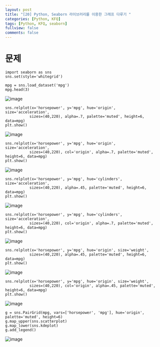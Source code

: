 ```yaml
---
layout: post
title: "[20] Python, Seaborn 라이브러리를 이용한 그래프 다루기 "
categories: [Python, KFQ]
tags: [Python, KFQ, seaborn]
fullview: false
comments: false
---
```


# 문제

```
import seaborn as sns
sns.set(style='whitegrid')

mpg = sns.load_dataset('mpg')
mpg.head(3)
```
![image](https://user-images.githubusercontent.com/84369912/126760147-f7e72759-c61c-47c9-acc4-c9985d375d86.png)

```
sns.relplot(x='horsepower', y='mpg', hue='origin', size='acceleration',
           sizes=(40,220), alpha=.7, palette='muted', height=6, data=mpg)
plt.show()
```
![image](https://user-images.githubusercontent.com/84369912/126760192-9ac90468-8ce2-4ba2-96d5-1839b43523c1.png)

```
sns.relplot(x='horsepower', y='mpg', hue='origin', size='acceleration',
           sizes=(40,220), col='origin', alpha=.7, palette='muted', height=6, data=mpg)
plt.show()
```
![image](https://user-images.githubusercontent.com/84369912/126760234-c59b3a03-ddfe-4c1b-bed1-005f67974541.png)

```
sns.relplot(x='horsepower', y='mpg', hue='cylinders', size='acceleration',
           sizes=(40,220), alpha=.45, palette='muted', height=6, data=mpg)
plt.show()
```
![image](https://user-images.githubusercontent.com/84369912/126760268-614782f5-4fb1-4f5c-aa69-120f8fc5e37b.png)

```
sns.relplot(x='horsepower', y='mpg', hue='cylinders', size='acceleration',
           sizes=(40,220), col='origin', alpha=.7, palette='muted', height=6, data=mpg)
plt.show()
```
![image](https://user-images.githubusercontent.com/84369912/126760307-40ab4d4b-c7e9-4132-a61c-f364fdec969d.png)

```
sns.relplot(x='horsepower', y='mpg', hue='origin', size='weight',
           sizes=(40,220), alpha=.45, palette='muted', height=6, data=mpg)
plt.show()
```
![image](https://user-images.githubusercontent.com/84369912/126760347-9b4dacb9-a7d8-4fa9-980b-3d63b658e8a5.png)

```
sns.relplot(x='horsepower', y='mpg', hue='origin', size='weight',
           sizes=(40,220), col='origin', alpha=.45, palette='muted', height=6, data=mpg)
plt.show()
```
![image](https://user-images.githubusercontent.com/84369912/126760391-9b3b8c04-34f9-4cec-a088-1937f0377be3.png)

```
g = sns.PairGrid(mpg, vars=['horsepower', 'mpg'], hue='origin', palette='muted', height=6)
g.map_upper(sns.scatterplot)
g.map_lower(sns.kdeplot)
g.add_legend()
```
![image](https://user-images.githubusercontent.com/84369912/126760428-d0e7e863-7080-4bd1-a4d7-eeb9ded4c9b7.png)